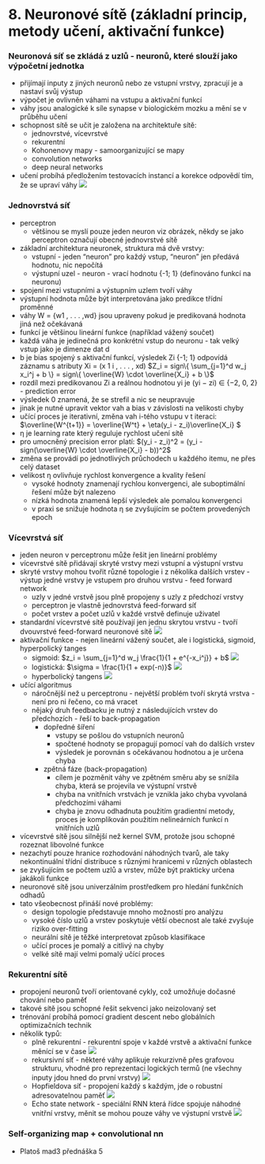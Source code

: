# 8. Neuronové sítě (základní princip, metody učení, aktivační funkce)

### Neuronová síť se zkládá z uzlů - neuronů, které slouží jako výpočetní jednotka
- přijímají inputy z jiných neuronů nebo ze vstupní vrstvy, zpracují je a nastaví svůj výstup
- výpočet je ovlivněn váhami na vstupu a aktivační funkcí
- váhy jsou analogické k síle synapse v biologickém mozku a mění se v průběhu učení
- schopnost sítě se učit je založena na architektuře sítě:
  - jednovrstvé, vícevrstvé
  - rekurentní
  - Kohonenovy mapy - samoorganizující se mapy
  - convolution networks
  - deep neural networks
- učení probíhá předložením testovacích instancí a korekce odpovědí tím, že se upraví váhy
![](/images/ad_08_1.PNG)
### Jednovrstvá síť
- perceptron
  - většinou se myslí pouze jeden neuron viz obrázek, někdy se jako perceptron označují obecné jednovrstvé sítě
- základní architektura neuronek, struktura má dvě vrstvy:
  - vstupní - jeden “neuron” pro každý vstup, “neuron” jen předává hodnotu, nic nepočítá
  - výstupní uzel - neuron - vrací hodnotu {-1; 1} (definováno funkcí na neuronu)
- spojení mezi vstupními a výstupním uzlem tvoří váhy
- výstupní hodnota může být interpretována jako predikce třídní proměnné
- váhy W = {w1 , . . . ,wd} jsou upraveny pokud je predikovaná hodnota jiná než očekávaná
- funkcí je většinou lineární funkce (například vážený součet)
- každá váha je jedinečná pro konkrétní vstup do neuronu - tak velký vstup jako je dimenze dat d
- b je bias spojený s aktivační funkcí, výsledek Zi {-1; 1} odpovídá záznamu s atributy Xi = (x 1 i , . . . , xd)
$Z_i = sign\{ \sum_{j=1}^d w_j x_i^j + b \} = sign\{ \overline{W} \cdot \overline{X_i} + b \}$
- rozdíl mezi predikovanou Zi a reálnou hodnotou yi je (yi − zi) ∈ {−2, 0, 2} - prediction error
- výsledek 0 znamená, že se strefil a nic se neupravuje
- jinak je nutné upravit vektor vah a bias v závislosti na velikosti chyby
- učící proces je iterativní, změna vah i-tého vstupu v t iteraci: $\overline{W^{t+1}} = \overline{W^t} + \eta(y_i - z_i)\overline{X_i} $
- η je learning rate který reguluje rychlost učení sítě
- pro umocněný precision error platí: $(y_i - z_i)^2 = (y_i - sign(\overline{W} \cdot \overline{X_i} - b))^2$
- změna se provádí po jednotlivých průchodech u každého itemu, ne přes celý dataset
- velikost η ovlivňuje rychlost konvergence a kvality řešení
  - vysoké hodnoty znamenají rychlou konvergenci, ale suboptimální řešení může být nalezeno
  - nízká hodnota znamená lepší výsledek ale pomalou konvergenci
  - v praxi se snižuje hodnota η se zvyšujícím se počtem provedených epoch
### Vícevrstvá síť
- jeden neuron v perceptronu může řešit jen lineární problémy
- vícevrstvé sítě přidávají skryté vrstvy mezi vstupní a výstupní vrstvu
- skryté vrstvy mohou tvořit různé topologie i z několika dalších vrstev - výstup jedné vrstvy je vstupem pro druhou vrstvu - feed forward network
  - uzly v jedné vrstvě jsou plně propojeny s uzly z předchozí vrstvy
  - perceptron je vlastně jednovrstvá feed-forward síť
  - počet vrstev a počet uzlů v každé vrstvě definuje uživatel
- standardní vícevrstvé sítě používají jen jednu skrytou vrstvu - tvoří dvouvrstvé feed-forward neuronové sítě
![](/images/ad_08_2.PNG)
- aktivační funkce - nejen lineární vážený součet, ale i logistická, sigmoid, hyperpolický tanges
  - sigmoid: $z_i = \sum_{j=1}^d w_j \frac{1}{1 + e^{-x_i^j}} + b$
![](/images/ad_08_3.PNG)
  - logistická: $\sigma = \frac{1}{1 + exp(-n)}$
![](/images/ad_08_4.PNG)
  - hyperbolický tangens
![](/images/ad_08_5.PNG)
- učící algoritmus
  - náročnější než u perceptronu - největší problém tvoří skrytá vrstva - není pro ni řečeno, co má vracet
  - nějaký druh feedbacku je nutný z následujících vrstev do předchozích - řeší to back-propagation
    - dopředné šíření
      - vstupy se pošlou do vstupních neuronů
      - spočtené hodnoty se propagují pomocí vah do dalších vrstev
      - výsledek je porovnán s očekávanou hodnotou a je určena chyba
    - zpětná fáze (back-propagation)
      - cílem je pozměnit váhy ve zpětném směru aby se snížila chyba, která se projevila ve výstupní vrstvě
      - chyba na vnitřních vrstvách je vznikla jako chyba vyvolaná předchozími váhami
      - chyba je znovu odhadnuta použitím gradientní metody, proces je komplikován použitím nelineárních funkcí n vnitřních uzlů
- vícevrstvé sítě jsou silnější než kernel SVM, protože jsou schopné rozeznat libovolné funkce
- nezachytí pouze hranice rozhodování náhodných tvarů, ale taky nekontinuální třídní distribuce s různými hranicemi v různých oblastech
- se zvyšujícím se počtem uzlů a vrstev, může být prakticky určena jakákoli funkce
- neuronové sítě jsou univerzálním prostředkem pro hledání funkčních odhadů
- tato všeobecnost přináší nové problémy:
  - design topologie představuje mnoho možností pro analýzu
  - vysoké číslo uzlů a vrstev poskytuje větší obecnost ale také zvyšuje riziko over-fitting
  - neurální sítě je těžké interpretovat způsob klasifikace
  - učící proces je pomalý a citlivý na chyby
  - velké sítě mají velmi pomalý učící proces

### Rekurentní sítě
- propojení neuronů tvoří orientované cykly, což umožňuje dočasné chování nebo paměť
- takové sítě jsou schopné řešit sekvenci jako neizolovaný set
- trénování probíhá pomocí gradient descent nebo globálních optimizačních technik
- několik typů:
  - plně rekurentní - rekurentní spoje v každé vrstvě a aktivační funkce měnící se v čase
![](/images/ad_08_6.PNG)
  - rekursivní síť - některé váhy aplikuje rekurzivně přes grafovou strukturu, vhodné pro reprezentaci logických termů (ne všechny inputy jdou hned do první vrstvy)
![](/images/ad_08_7.PNG)
  - Hopfieldova síť - propojení každý s každým, jde o robustní adresovatelnou paměť
![](/images/ad_08_9.PNG)
  - Echo state network - speciální RNN která řídce spojuje náhodné vnitřní vrstvy, měnit se mohou pouze váhy ve výstupní vrstvě
![](/images/ad_08_8.PNG)

### Self-organizing map + convolutional nn 
- Platoš mad3 přednáška 5
